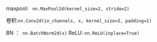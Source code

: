 maxpool: ` nn.MaxPool2d(kernel_size=2, stride=2)`

卷积:`nn.Conv2d(in_channels, x, kernel_size=3, padding=1)`

BN ：` nn.BatchNorm2d(x)`
ReLU:  `nn.ReLU(inplace=True)`

